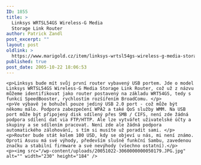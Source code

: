 ```yaml
---
ID: 1855
title: >
  Linksys WRTSL54GS Wireless-G Media
  Storage Link Router
author: Patrick Zandl
post_excerpt: ""
layout: post
oldlink: >
  https://www.marigold.cz/item/linksys-wrtsl54gs-wireless-g-media-storage-link-router
published: true
post_date: 2005-10-22 18:06:53
---
```

	<p>Linksys bude mít svůj první router vybavený USB portem. Jde o model Linksys WRTSL54GS Wireless-G Media Storage Link Router, což už z názvu můžeme identifikovat jako router postavený na základu WRT54GS, tedy s funkcí SpeedBooster, rychlostím rozšířením BroadComu. </p>
	<p>Ve výbavě je bohužel pouze jediný USB 2.0 port - což může být někomu málo. Podpora zabezpečení WPA2 a také QoS služby WMM. Na USB port může být připojený disk sdílený přes SMB / CIFS, není zde žádná podpora sdílení dat via FTP/HTTP. Ale lze vytvářet uživatelské účty a skupiny a se sdílením pracovat. Není zde ale žádná podpora automatického zálohování, s tím si musíte už poradit sami. </p>
	<p>Router bude stát kolem 100 USD, kdy se objeví u nás, mi není známo. Oproti Asusu má své výhody, především slušně funkční Sambu, zavedenou značku a stabilní firmware a své nevýhody (všechno ostatní).</p>
	<p><img src="/wp-content/uploads/20051022-3060000000050179.JPG.jpg" alt="" width="230" height="184" />
</p>
